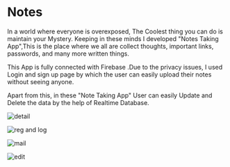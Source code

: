 # Notes
In a world where everyone is overexposed, The Coolest thing you can do is maintain your Mystery. Keeping in these minds I developed "Notes Taking App",This is the place where we all are  collect thoughts, important links, passwords, and many more written things. 

This App is fully connected with Firebase .Due to the privacy issues, I used Login and sign up page by which the user can easily upload their notes without seeing anyone. 

Apart from this, in these "Note Taking App" User can easily Update and Delete the data by the help of Realtime Database.

![detail](https://user-images.githubusercontent.com/47485482/87307723-b643ef00-c537-11ea-8eaf-3051805eb2a9.png)

![reg and log](https://user-images.githubusercontent.com/47485482/87306454-ab885a80-c535-11ea-9bb7-c20e2457a6af.png)

![mail](https://user-images.githubusercontent.com/47485482/87307566-78df6180-c537-11ea-80b7-01d0996e3f4f.png)

![edit](https://user-images.githubusercontent.com/47485482/87306445-a7f4d380-c535-11ea-840d-07bf6fdb1f27.png)








